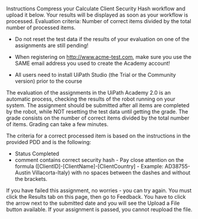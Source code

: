 Instructions
Compress your Calculate Client Security Hash workflow and upload it below.
Your results will be displayed as soon as your workflow is processed. 
Evaluation criteria: Number of correct items divided by the total number of processed items.  
 
 * Do not reset the test data if the results of your evaluation on one of the assignments are still pending!
 * When registering on http://www.acme-test.com, make sure you use the SAME email address you used to create the Academy account!

* All users need to install UiPath Studio (the Trial or the Community version) prior to the course
 
The evaluation of the assignments in the UiPath Academy 2.0 is an automatic process, checking the results of the robot running on your system. The assignment should be submitted after all items are completed by the robot, while NOT resetting the test data until getting the grade. The grade consists on the number of correct items divided by the total number of items. Grading can take a few minutes. 
 
The criteria for a correct processed item is based on the instructions in the provided PDD and is the following:
- Status Completed
- comment contains correct security hash - Pay close attention on the formula ([ClientID]-[ClientName]-[ClientCountry] - Example: AD38755-Austin Villacorta-Italy) with no spaces between the dashes and without the brackets.

 

If you have failed this assignment, no worries - you can try again.
You must click the Results tab on this page, then go to Feedback. You have to click the arrow next to the submitted date and you will see the Upload a File button available.
If your assignment is passed, you cannot reupload the file.
